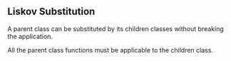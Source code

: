 ## Liskov Substitution

A parent class can be substituted by its children classes without breaking the application.

All the parent class functions must be applicable to the children class.